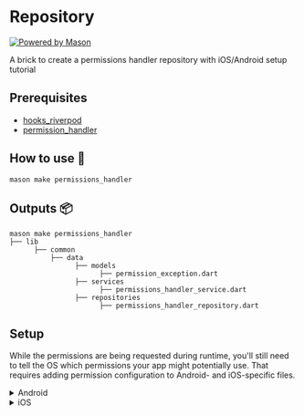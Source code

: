# Repository

[![Powered by Mason](https://img.shields.io/endpoint?url=https%3A%2F%2Ftinyurl.com%2Fmason-badge)](https://github.com/felangel/mason)

A brick to create a permissions handler repository with iOS/Android setup
tutorial

## Prerequisites

- [hooks_riverpod](https://pub.dev/packages/hooks_riverpod)
- [permission_handler](https://pub.dev/packages/permission_handler)

## How to use 🚀

```
mason make permissions_handler
```

## Outputs 📦

```
mason make permissions_handler
├── lib
      ├── common
          ├── data
                ├── models
                      ├── permission_exception.dart
                ├── services
                      ├── permissions_handler_service.dart
                ├── repositories
                      ├── permissions_handler_repository.dart
```

## Setup

While the permissions are being requested during runtime, you'll still need to
tell the OS which permissions your app might potentially use. That requires
adding permission configuration to Android- and iOS-specific files.

<details>
<summary>Android</summary>

Add permissions to your `AndroidManifest.xml` file. There's a `debug`, `main`
and `profile` version which are chosen depending on how you start your app. In
general, it's sufficient to add permission only to the `main` version.
[Here](https://github.com/Baseflow/flutter-permission-handler/blob/master/permission_handler/example/android/app/src/main/AndroidManifest.xml)'s
an example `AndroidManifest.xml` with a complete list of all possible
permissions.

</details>

<details>
<summary>iOS</summary>

Add permission to your `Info.plist` file.
[Here](https://github.com/Baseflow/flutter-permission-handler/blob/master/permission_handler/example/ios/Runner/Info.plist)'s
an example `Info.plist` with a complete list of all possible permissions.

You must list permission you want to use in your application :

1. Add the following to your `Podfile` file:

   ```ruby
   post_install do |installer|
     installer.pods_project.targets.each do |target|
       ... # Here are some configurations automatically generated by flutter

       # Start of the permission_handler configuration
       target.build_configurations.each do |config|

         # You can enable the permissions needed here. For example to enable camera
         # permission, just remove the `#` character in front so it looks like this:
         #
         # ## dart: PermissionGroup.camera
         # 'PERMISSION_CAMERA=1'
         #
         #  Preprocessor definitions can be found in: https://github.com/Baseflow/flutter-permission-handler/blob/master/permission_handler_apple/ios/Classes/PermissionHandlerEnums.h
         config.build_settings['GCC_PREPROCESSOR_DEFINITIONS'] ||= [
           '$(inherited)',

           ## dart: PermissionGroup.calendar
           # 'PERMISSION_EVENTS=1',

           ## dart: PermissionGroup.reminders
           # 'PERMISSION_REMINDERS=1',

           ## dart: PermissionGroup.contacts
           # 'PERMISSION_CONTACTS=1',

           ## dart: PermissionGroup.camera
           # 'PERMISSION_CAMERA=1',

           ## dart: PermissionGroup.microphone
           # 'PERMISSION_MICROPHONE=1',

           ## dart: PermissionGroup.speech
           # 'PERMISSION_SPEECH_RECOGNIZER=1',

           ## dart: PermissionGroup.photos
           # 'PERMISSION_PHOTOS=1',

           ## dart: [PermissionGroup.location, PermissionGroup.locationAlways, PermissionGroup.locationWhenInUse]
           # 'PERMISSION_LOCATION=1',
          
           ## dart: PermissionGroup.notification
           # 'PERMISSION_NOTIFICATIONS=1',

           ## dart: PermissionGroup.mediaLibrary
           # 'PERMISSION_MEDIA_LIBRARY=1',

           ## dart: PermissionGroup.sensors
           # 'PERMISSION_SENSORS=1',   
           
           ## dart: PermissionGroup.bluetooth
           # 'PERMISSION_BLUETOOTH=1',

           ## dart: PermissionGroup.appTrackingTransparency
           # 'PERMISSION_APP_TRACKING_TRANSPARENCY=1',

           ## dart: PermissionGroup.criticalAlerts
           # 'PERMISSION_CRITICAL_ALERTS=1'
         ]

       end 
       # End of the permission_handler configuration
     end
   end
   ```

2. Remove the `#` character in front of the permission you do want to use. For
   example if you need access to the calendar make sure the code looks like
   this:

   ```ruby
   ## dart: PermissionGroup.calendar
   'PERMISSION_EVENTS=1',
   ```

3. Delete the corresponding permission description in `Info.plist` e.g. when you
   don't need camera permission, just delete 'NSCameraUsageDescription' The
   following lists the relationship between `Permission` and
   `The key of Info.plist`:

   | Permission | Info.plist | Macro | |
   -------------------------------------------------------------------------------------------
   |
   -------------------------------------------------------------------------------------------------------------
   | ------------------------------------ | | PermissionGroup.calendar |
   NSCalendarsUsageDescription | PERMISSION_EVENTS | | PermissionGroup.reminders
   | NSRemindersUsageDescription | PERMISSION_REMINDERS | |
   PermissionGroup.contacts | NSContactsUsageDescription | PERMISSION_CONTACTS |
   | PermissionGroup.camera | NSCameraUsageDescription | PERMISSION_CAMERA | |
   PermissionGroup.microphone | NSMicrophoneUsageDescription |
   PERMISSION_MICROPHONE | | PermissionGroup.speech |
   NSSpeechRecognitionUsageDescription | PERMISSION_SPEECH_RECOGNIZER | |
   PermissionGroup.photos | NSPhotoLibraryUsageDescription | PERMISSION_PHOTOS |
   | PermissionGroup.location, PermissionGroup.locationAlways,
   PermissionGroup.locationWhenInUse | NSLocationUsageDescription,
   NSLocationAlwaysAndWhenInUseUsageDescription,
   NSLocationWhenInUseUsageDescription | PERMISSION_LOCATION | |
   PermissionGroup.notification | PermissionGroupNotification |
   PERMISSION_NOTIFICATIONS | | PermissionGroup.mediaLibrary |
   NSAppleMusicUsageDescription, kTCCServiceMediaLibrary |
   PERMISSION_MEDIA_LIBRARY | | PermissionGroup.sensors |
   NSMotionUsageDescription | PERMISSION_SENSORS | | PermissionGroup.bluetooth |
   NSBluetoothAlwaysUsageDescription, NSBluetoothPeripheralUsageDescription |
   PERMISSION_BLUETOOTH | | PermissionGroup.appTrackingTransparency |
   NSUserTrackingUsageDescription | PERMISSION_APP_TRACKING_TRANSPARENCY |\
   | PermissionGroup.criticalAlerts | PermissionGroupCriticalAlerts |
   PERMISSION_CRITICAL_ALERTS |
4. Clean & Rebuild

</details>
